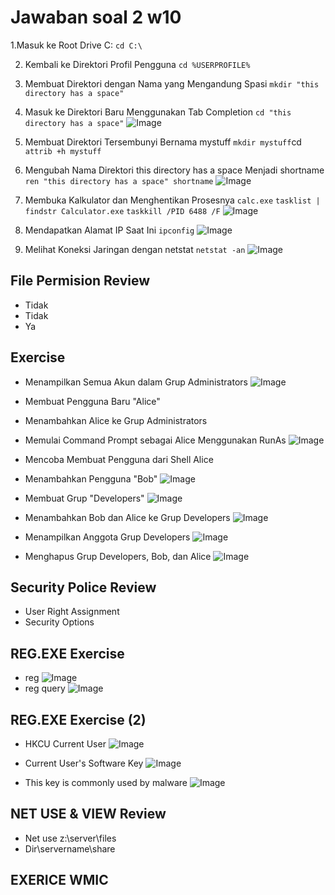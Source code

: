 # Jawaban soal 2 w10

1.Masuk ke Root Drive C:
   `cd C:\`
   
2. Kembali ke Direktori Profil Pengguna
  `cd %USERPROFILE%`

3. Membuat Direktori dengan Nama yang Mengandung Spasi
  `mkdir "this directory has a space"`

4. Masuk ke Direktori Baru Menggunakan Tab Completion
  `cd "this directory has a space"`
  ![Image](https://github.com/user-attachments/assets/37612c67-1a02-4784-95af-e9cddc728e8b)

5. Membuat Direktori Tersembunyi Bernama mystuff
   `mkdir mystuff`cd
   `attrib +h mystuff`
6. Mengubah Nama Direktori this directory has a space Menjadi shortname
   `ren "this directory has a space" shortname`
 ![Image](https://github.com/user-attachments/assets/74bcb176-0f32-4457-a905-ffe99fbdf1d4)
7. Membuka Kalkulator dan Menghentikan Prosesnya
   `calc.exe`
   `tasklist | findstr Calculator.exe`
   `taskkill /PID 6488 /F`
    ![Image](https://github.com/user-attachments/assets/60ef5ed8-683e-4617-81a1-6f37facdfa5f)
8. Mendapatkan Alamat IP Saat Ini
   `ipconfig`
   ![Image](https://github.com/user-attachments/assets/a6ba6e5d-e22b-48a0-89ad-ac450ea5ccbe)
9. Melihat Koneksi Jaringan dengan netstat
   `netstat -an`
   ![Image](https://github.com/user-attachments/assets/d14ab04e-287c-43c7-8b20-d72deee6e231)

## File Permision Review
- Tidak
- Tidak
- Ya

## Exercise
- Menampilkan Semua Akun dalam Grup Administrators
  ![Image](https://github.com/user-attachments/assets/e792c1e3-c3f5-4fde-a976-a4a5ab76ca9a)
- Membuat Pengguna Baru "Alice"
- Menambahkan Alice ke Grup Administrators
- Memulai Command Prompt sebagai Alice Menggunakan RunAs
  ![Image](https://github.com/user-attachments/assets/c7fe6768-d4b3-4228-b3bb-f3d9c650f86d)
- Mencoba Membuat Pengguna dari Shell Alice
- Menambahkan Pengguna "Bob"
  ![Image](https://github.com/user-attachments/assets/47cbaa88-2a05-4ea9-b2b0-5f3958a240be)

- Membuat Grup "Developers"
  ![Image](https://github.com/user-attachments/assets/8e1495b5-7949-40f9-8591-5d3938301991)
  
- Menambahkan Bob dan Alice ke Grup Developers
  ![Image](https://github.com/user-attachments/assets/7710141f-cd41-4933-8a27-9f7918b26e9e)
  
- Menampilkan Anggota Grup Developers
  ![Image](https://github.com/user-attachments/assets/576b2668-62d8-43d8-af12-aa09be162818)
  
- Menghapus Grup Developers, Bob, dan Alice
  ![Image](https://github.com/user-attachments/assets/837ecaf4-b938-4352-a268-2660ef0a2110)

## Security Police Review
- User Right Assignment
- Security Options

## REG.EXE Exercise
- reg
  ![Image](https://github.com/user-attachments/assets/11ed3e6b-65af-4e4d-9980-9b502fef9765)
- reg query
  ![Image](https://github.com/user-attachments/assets/bd605d5d-837c-471e-88c8-41b522deadee)

## REG.EXE Exercise (2)
- HKCU Current User
  ![Image](https://github.com/user-attachments/assets/1899e389-f107-40b2-96b3-45585ae5bec8)
  
- Current User's Software Key
  ![Image](https://github.com/user-attachments/assets/1c3759bc-2e4c-4bc0-a5d2-b938d42c810b)
  
- This key is commonly used by malware
  ![Image](https://github.com/user-attachments/assets/40936498-414c-4904-9036-b0f2864b710c)

## NET USE & VIEW Review
- Net use z:\\server\files
- Dir\\servername\share

## EXERICE WMIC

   
